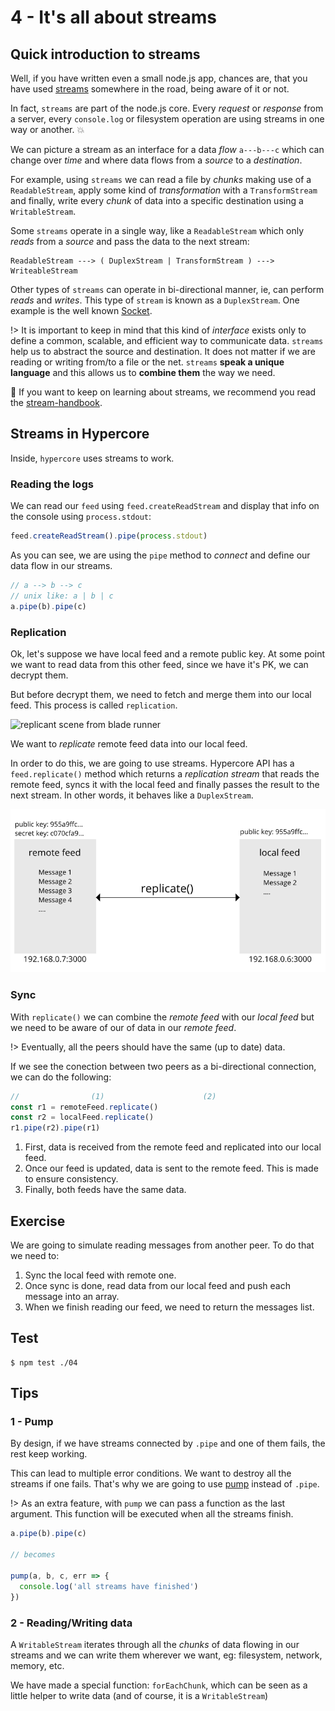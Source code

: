 # 4 - It's all about streams

## Quick introduction to streams

Well, if you have written even a small node.js app, chances are, that you have used [streams](https://nodejs.org/api/stream.html) somewhere in the road, being aware of it or not.

In fact, `streams` are part of the node.js core. Every _request_ or _response_ from a server, every `console.log` or filesystem operation are using streams in one way or another. :boom:

We can picture a stream as an interface for a data _flow_ `a---b---c` which can change over _time_ and where data flows from a _source_ to a _destination_.

For example, using `streams` we can read a file by _chunks_ making use of a `ReadableStream`, apply some kind of _transformation_ with a `TransformStream` and finally, write every _chunk_ of data into a specific destination using a `WritableStream`.

Some `streams` operate in a single way, like a `ReadableStream` which only _reads_ from a _source_ and pass the data to the next stream:

```
ReadableStream ---> ( DuplexStream | TransformStream ) ---> WriteableStream
```

Other types of `streams` can operate in bi-directional manner, ie, can perform _reads_ and _writes_. This type of `stream` is known as a `DuplexStream`. One example is the well known [Socket](https://nodejs.org/api/net.html#net_new_net_socket_options).

!> It is important to keep in mind that this kind of _interface_ exists only to define a common, scalable, and efficient way to communicate data. `streams` help us to abstract the source and destination. It does not matter if we are reading or writing from/to a file or the net. `streams` **speak a unique language** and this allows us to **combine them** the way we need.

:link: If you want to keep on learning about streams, we recommend you read the
[stream-handbook](https://github.com/substack/stream-handbook).

## Streams in Hypercore

Inside, `hypercore` uses streams to work.

### Reading the logs

We can read our `feed` using `feed.createReadStream` and display that info on the console using `process.stdout`:

```javascript
feed.createReadStream().pipe(process.stdout)
```

As you can see, we are using the `pipe` method to _connect_ and define our data flow in our streams.

```javascript
// a --> b --> c
// unix like: a | b | c
a.pipe(b).pipe(c)
```

### Replication

Ok, let's suppose we have local feed and a remote public key. At some point we want to read data from this other feed, since we have it's PK, we can decrypt them.

But before decrypt them, we need to fetch and merge them into our local feed. This process is called `replication`.

![replicant scene from blade runner](https://media.giphy.com/media/xtpNfxNz7rTSo/giphy.gif)

We want to _replicate_ remote feed data into our local feed.

In order to do this, we are going to use streams. Hypercore API has a `feed.replicate()` method which returns a _replication stream_ that reads the remote feed, syncs it with the local feed and finally passes the result to the next stream. In other words, it behaves like a `DuplexStream`.

![replicate](/assets/replicate.png)

### Sync

With `replicate()` we can combine the _remote feed_ with our _local feed_ but we need to be aware of our of data in our _remote feed_.

!> Eventually, all the peers should have the same (up to date) data.

If we see the conection between two peers as a bi-directional connection, we can do the following:
```javascript
//                (1)                      (2)
const r1 = remoteFeed.replicate()
const r2 = localFeed.replicate()
r1.pipe(r2).pipe(r1)
```

1. First, data is received from the remote feed and replicated into our local feed.
2. Once our feed is updated, data is sent to the remote feed. This is made to ensure consistency.
3. Finally, both feeds have the same data.

## Exercise

We are going to simulate reading messages from another peer. To do that we need to:

1. Sync the local feed with remote one.
2. Once sync is done, read data from our local feed and push each message into an array.
3. When we finish reading our feed, we need to return the messages list.

## Test

```
$ npm test ./04
```

## Tips

### 1 - Pump

By design, if we have streams connected by `.pipe` and one of them fails, the rest keep working.

This can lead to multiple error conditions. We want to destroy all the streams if one fails. That's why we are going to use
[pump](/pump) instead of `.pipe`.

!> As an extra feature, with `pump` we can pass a function as the last argument. This function will be executed when all the streams finish.

```javascript
a.pipe(b).pipe(c)

// becomes

pump(a, b, c, err => {
  console.log('all streams have finished')
})
```

### 2 - Reading/Writing data

A `WritableStream` iterates through all the _chunks_ of data flowing in our streams and we can write them wherever we want, eg: filesystem, network, memory, etc.

We have made a special function: `forEachChunk`, which can be seen as a little helper to write data (and of course, it is a `WritableStream`)
